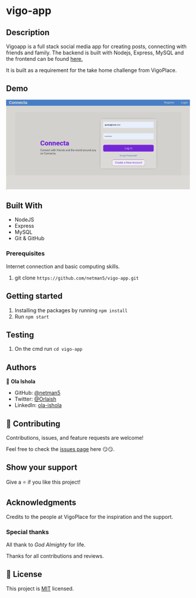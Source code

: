 # vigo-app

## Description

Vigoapp is a full stack social media app for creating posts, connecting with friends and family. The backend is built with Nodejs, Express, MySQL and the frontend can be found [here.](https://github.com/netman5/vigoapp-FE.git)

It is built as a requirement for the take home challenge from VigoPlace.

## Demo

![demo-image](./vigoapp.png)

## Built With

- NodeJS
- Express
- MySQL
- Git & GitHub

### Prerequisites

Internet connection and basic computing skills.

1. git clone `https://github.com/netman5/vigo-app.git`

## Getting started

1. Installing the packages by running `npm install`
2. Run `npm start`

## Testing

1. On the cmd run `cd vigo-app`


## Authors

👤 **Ola Ishola**

- GitHub: [@netman5](https://github.com/netman5)
- Twitter: [@Orlaish](https://twitter.com/Orlaish)
- LinkedIn: [ola-ishola](https://www.linkedin.com/in/ola-ishola/)

## 🤝 Contributing

Contributions, issues, and feature requests are welcome!

Feel free to check the [issues page](https://github.com/netman5/vigo-app/issues) here 😏😏.

## Show your support

Give a ⭐️ if you like this project!

## Acknowledgments

Credits to the people at VigoPlace for the inspiration and the support.

### Special thanks

All thank to _God Almighty_ for life.

Thanks for all contributions and reviews.

## 📝 License

This project is [MIT](./MIT.md) licensed.